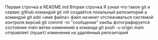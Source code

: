 Первая строчка в README.md
Вторая строчка
Я узнал что такое git и сервис github
командой git init создаётся локальный репозиторий
а командой git add <имя файла> файл начинет отслеживаться системой контроля версий
git commit -m "сообщение" какбы фотографируется состояние main ветки изменений
а команда git push -u origin main отправляет (пушит) изменения на удалённый репозиторий
